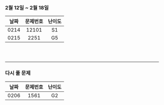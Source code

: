 
### 2월 12일 ~ 2월 18일
|날짜|문제번호|난이도|
|:---:|:---:|:---:|
|0214|12101|S1|
|0215|2251|G5|

<br>
<br>

---
### 다시 풀 문제
|날짜|문제번호|난이도|
|:---:|:---:|:---:|
|0206|1561|G2|
